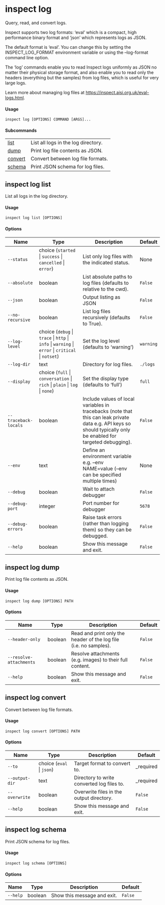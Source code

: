 # inspect log


Query, read, and convert logs.

Inspect supports two log formats: ‘eval’ which is a compact, high
performance binary format and ‘json’ which represents logs as JSON.

The default format is ‘eval’. You can change this by setting the
INSPECT_LOG_FORMAT environment variable or using the –log-format command
line option.

The ‘log’ commands enable you to read Inspect logs uniformly as JSON no
matter their physical storage format, and also enable you to read only
the headers (everything but the samples) from log files, which is useful
for very large logs.

Learn more about managing log files at
<https://inspect.aisi.org.uk/eval-logs.html>.

#### Usage

``` text
inspect log [OPTIONS] COMMAND [ARGS]...
```

#### Subcommands

|                                 |                                     |
|---------------------------------|-------------------------------------|
| [list](#inspect-log-list)       | List all logs in the log directory. |
| [dump](#inspect-log-dump)       | Print log file contents as JSON.    |
| [convert](#inspect-log-convert) | Convert between log file formats.   |
| [schema](#inspect-log-schema)   | Print JSON schema for log files.    |

## inspect log list

List all logs in the log directory.

#### Usage

``` text
inspect log list [OPTIONS]
```

#### Options

| Name | Type | Description | Default |
|----|----|----|----|
| `--status` | choice (`started` \| `success` \| `cancelled` \| `error`) | List only log files with the indicated status. | None |
| `--absolute` | boolean | List absolute paths to log files (defaults to relative to the cwd). | `False` |
| `--json` | boolean | Output listing as JSON | `False` |
| `--no-recursive` | boolean | List log files recursively (defaults to True). | `False` |
| `--log-level` | choice (`debug` \| `trace` \| `http` \| `info` \| `warning` \| `error` \| `critical` \| `notset`) | Set the log level (defaults to ‘warning’) | `warning` |
| `--log-dir` | text | Directory for log files. | `./logs` |
| `--display` | choice (`full` \| `conversation` \| `rich` \| `plain` \| `log` \| `none`) | Set the display type (defaults to ‘full’) | `full` |
| `--traceback-locals` | boolean | Include values of local variables in tracebacks (note that this can leak private data e.g. API keys so should typically only be enabled for targeted debugging). | `False` |
| `--env` | text | Define an environment variable e.g. –env NAME=value (–env can be specified multiple times) | None |
| `--debug` | boolean | Wait to attach debugger | `False` |
| `--debug-port` | integer | Port number for debugger | `5678` |
| `--debug-errors` | boolean | Raise task errors (rather than logging them) so they can be debugged. | `False` |
| `--help` | boolean | Show this message and exit. | `False` |

## inspect log dump

Print log file contents as JSON.

#### Usage

``` text
inspect log dump [OPTIONS] PATH
```

#### Options

| Name | Type | Description | Default |
|----|----|----|----|
| `--header-only` | boolean | Read and print only the header of the log file (i.e. no samples). | `False` |
| `--resolve-attachments` | boolean | Resolve attachments (e.g. images) to their full content. | `False` |
| `--help` | boolean | Show this message and exit. | `False` |

## inspect log convert

Convert between log file formats.

#### Usage

``` text
inspect log convert [OPTIONS] PATH
```

#### Options

| Name | Type | Description | Default |
|----|----|----|----|
| `--to` | choice (`eval` \| `json`) | Target format to convert to. | \_required |
| `--output-dir` | text | Directory to write converted log files to. | \_required |
| `--overwrite` | boolean | Overwrite files in the output directory. | `False` |
| `--help` | boolean | Show this message and exit. | `False` |

## inspect log schema

Print JSON schema for log files.

#### Usage

``` text
inspect log schema [OPTIONS]
```

#### Options

| Name     | Type    | Description                 | Default |
|----------|---------|-----------------------------|---------|
| `--help` | boolean | Show this message and exit. | `False` |
